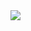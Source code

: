 <img src="https://github-readme-stats-delta-eight-95.vercel.app/api/top-langs/?username=Etsor&langs_count=6&hide=GDScript&theme=gruvbox&layout=donut"/>
